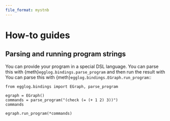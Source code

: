 ```yaml
---
file_format: mystnb
---
```


# How-to guides

## Parsing and running program strings

You can provide your program in a special DSL language. You can parse this with {meth}`egglog.bindings.parse_program` and then run the result with You can parse this with {meth}`egglog.bindings.EGraph.run_program`::

```{code-cell}
from egglog.bindings import EGraph, parse_program

egraph = EGraph()
commands = parse_program("(check (= (+ 1 2) 3))")
commands
```

```{code-cell}
egraph.run_program(*commands)
```
